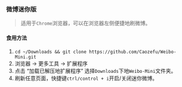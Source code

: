 ### 微博迷你版
> 适用于`Chrome`浏览器，可以在浏览器左侧便捷地刷微博。

#### 食用方法
1. `cd ~/Downloads && git clone https://github.com/Caozefu/Weibo-Mini.git`
2. 浏览器 -> 更多工具 -> 扩展程序
3. 点击 “加载已解压地扩展程序” 选择`Downloads`下地`Weibo-Mini`文件夹。
4. 刷新任意页面，快捷键`ctrl/control + i`开启/关闭迷你微博。